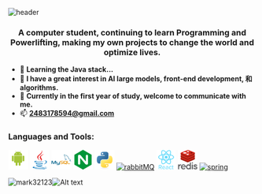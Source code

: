 ![header](https://capsule-render.vercel.app/api?&height=200&type=blur&color=timeGradient&section=header&text=Hi,There~-nl-Welcome%20to%20Mark's%20channel&fontColor=d6ace6&fontAlignY=20&animation=twinkling&fontSize=50)
<h3 align="center">A computer student, continuing to learn Programming and Powerlifting, making my own projects to change the world and optimize lives.</h3>

- 🔭 **Learning the Java stack...**
- 🌱 **I have a great interest in AI large models, front-end development, 和 algorithms.**
- 👯 **Currently in the first year of study, welcome to communicate with me.**
- 📫 **2483178594@gmail.com**

<h3 align="left">Languages and Tools:</h3>
<p align="left">
  <a href="https://developer.android.com" target="_blank" rel="noreferrer"><img src="https://raw.githubusercontent.com/devicons/devicon/master/icons/android/android-original-wordmark.svg" alt="android" width="40" height="40"/></a>
  <a href="https://www.java.com" target="_blank" rel="noreferrer"><img src="https://raw.githubusercontent.com/devicons/devicon/master/icons/java/java-original.svg" alt="java" width="40" height="40"/></a>
  <a href="https://www.mysql.com/" target="_blank" rel="noreferrer"><img src="https://raw.githubusercontent.com/devicons/devicon/master/icons/mysql/mysql-original-wordmark.svg" alt="mysql" width="40" height="40"/></a>
  <a href="https://www.nginx.com" target="_blank" rel="noreferrer"><img src="https://raw.githubusercontent.com/devicons/devicon/master/icons/nginx/nginx-original.svg" alt="nginx" width="40" height="40"/></a>
  <a href="https://www.python.org" target="_blank" rel="noreferrer"><img src="https://raw.githubusercontent.com/devicons/devicon/master/icons/python/python-original.svg" alt="python" width="40" height="40"/></a>
  <a href="https://www.rabbitmq.com" target="_blank" rel="noreferrer"><img src="https://www.vectorlogo.zone/logos/rabbitmq/rabbitmq-icon.svg" alt="rabbitMQ" width="40" height="40"/></a>
  <a href="https://reactjs.org/" target="_blank" rel="noreferrer"><img src="https://raw.githubusercontent.com/devicons/devicon/master/icons/react/react-original-wordmark.svg" alt="react" width="40" height="40"/></a>
  <a href="https://redis.io" target="_blank" rel="noreferrer"><img src="https://raw.githubusercontent.com/devicons/devicon/master/icons/redis/redis-original-wordmark.svg" alt="redis" width="40" height="40"/></a>
  <a href="https://spring.io/" target="_blank" rel="noreferrer"><img src="https://www.vectorlogo.zone/logos/springio/springio-icon.svg" alt="spring" width="40" height="40"/></a>
</p>
<p><img align="left" src="https://github-readme-stats.vercel.app/api/top-langs?username=mark32123&show_icons=true&locale=en&layout=compact" alt="mark32123" /></p>

![Alt text](https://spotify-recently-played-readme.vercel.app/api?user=31wenove6efetjr2anvlp5axnhta)
